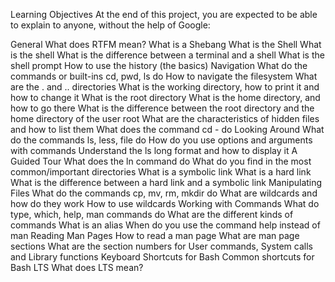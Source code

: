 Learning Objectives At the end of this project, you are expected to be able to explain to anyone, without the help of Google:

General What does RTFM mean? What is a Shebang What is the Shell What is the shell What is the difference between a terminal and a shell What is the shell prompt How to use the history (the basics) Navigation What do the commands or built-ins cd, pwd, ls do How to navigate the filesystem What are the . and .. directories What is the working directory, how to print it and how to change it What is the root directory What is the home directory, and how to go there What is the difference between the root directory and the home directory of the user root What are the characteristics of hidden files and how to list them What does the command cd - do Looking Around What do the commands ls, less, file do How do you use options and arguments with commands Understand the ls long format and how to display it A Guided Tour What does the ln command do What do you find in the most common/important directories What is a symbolic link What is a hard link What is the difference between a hard link and a symbolic link Manipulating Files What do the commands cp, mv, rm, mkdir do What are wildcards and how do they work How to use wildcards Working with Commands What do type, which, help, man commands do What are the different kinds of commands What is an alias When do you use the command help instead of man Reading Man Pages How to read a man page What are man page sections What are the section numbers for User commands, System calls and Library functions Keyboard Shortcuts for Bash Common shortcuts for Bash LTS What does LTS mean?
